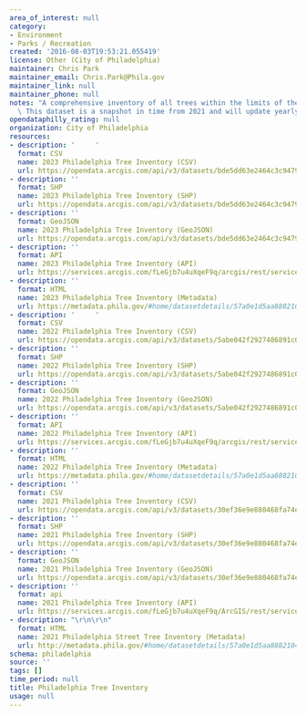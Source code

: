 ```yaml
---
area_of_interest: null
category:
- Environment
- Parks / Recreation
created: '2016-08-03T19:53:21.055419'
license: Other (City of Philadelphia)
maintainer: Chris Park
maintainer_email: Chris.Park@Phila.gov
maintainer_link: null
maintainer_phone: null
notes: "A comprehensive inventory of all trees within the limits of the City of Philadelphia.\
  \ This dataset is a snapshot in time from 2021 and will update yearly. "
opendataphilly_rating: null
organization: City of Philadelphia
resources:
- description: '     '
  format: CSV
  name: 2023 Philadelphia Tree Inventory (CSV)
  url: https://opendata.arcgis.com/api/v3/datasets/bde5dd63e2464c3c94797f83c3076374_0/downloads/data?format=csv&spatialRefId=4326&where=1%3D1
- description: ''
  format: SHP
  name: 2023 Philadelphia Tree Inventory (SHP)
  url: https://opendata.arcgis.com/api/v3/datasets/bde5dd63e2464c3c94797f83c3076374_0/downloads/data?format=shp&spatialRefId=4326&where=1%3D1
- description: ''
  format: GeoJSON
  name: 2023 Philadelphia Tree Inventory (GeoJSON)
  url: https://opendata.arcgis.com/api/v3/datasets/bde5dd63e2464c3c94797f83c3076374_0/downloads/data?format=geojson&spatialRefId=4326&where=1%3D1
- description: ''
  format: API
  name: 2023 Philadelphia Tree Inventory (API)
  url: https://services.arcgis.com/fLeGjb7u4uXqeF9q/arcgis/rest/services/ppr_tree_inventory_2023/FeatureServer/0/query?outFields=*&where=1%3D1
- description: ''
  format: HTML
  name: 2023 Philadelphia Tree Inventory (Metadata)
  url: https://metadata.phila.gov/#home/datasetdetails/57a0e1d5aa8882104134830e/representationdetails/653c0ec9e446dd00265a7e1a/
- description: '     '
  format: CSV
  name: 2022 Philadelphia Tree Inventory (CSV)
  url: https://opendata.arcgis.com/api/v3/datasets/5abe042f2927486891c049cf064338cb_0/downloads/data?format=csv&spatialRefId=4326&where=1%3D1
- description: ''
  format: SHP
  name: 2022 Philadelphia Tree Inventory (SHP)
  url: https://opendata.arcgis.com/api/v3/datasets/5abe042f2927486891c049cf064338cb_0/downloads/data?format=shp&spatialRefId=4326&where=1%3D1
- description: ''
  format: GeoJSON
  name: 2022 Philadelphia Tree Inventory (GeoJSON)
  url: https://opendata.arcgis.com/api/v3/datasets/5abe042f2927486891c049cf064338cb_0/downloads/data?format=geojson&spatialRefId=4326&where=1%3D1
- description: ''
  format: API
  name: 2022 Philadelphia Tree Inventory (API)
  url: https://services.arcgis.com/fLeGjb7u4uXqeF9q/arcgis/rest/services/PPR_Tree_Inventory_2022/FeatureServer
- description: ''
  format: HTML
  name: 2022 Philadelphia Tree Inventory (Metadata)
  url: https://metadata.phila.gov/#home/datasetdetails/57a0e1d5aa8882104134830e/representationdetails/635693df69b7d900237d1cdc/
- description: ''
  format: CSV
  name: 2021 Philadelphia Tree Inventory (CSV)
  url: https://opendata.arcgis.com/api/v3/datasets/30ef36e9e880468fa74e2d5b18da4cfb_0/downloads/data?format=csv&spatialRefId=4326
- description: ''
  format: SHP
  name: 2021 Philadelphia Tree Inventory (SHP)
  url: https://opendata.arcgis.com/api/v3/datasets/30ef36e9e880468fa74e2d5b18da4cfb_0/downloads/data?format=shp&spatialRefId=4326
- description: ''
  format: GeoJSON
  name: 2021 Philadelphia Tree Inventory (GeoJSON)
  url: https://opendata.arcgis.com/api/v3/datasets/30ef36e9e880468fa74e2d5b18da4cfb_0/downloads/data?format=geojson&spatialRefId=4326
- description: ''
  format: api
  name: 2021 Philadelphia Tree Inventory (API)
  url: https://services.arcgis.com/fLeGjb7u4uXqeF9q/ArcGIS/rest/services/PPR_Tree_Inventory_2021/FeatureServer/0/query?where=1%3D1
- description: "\r\n\r\n"
  format: HTML
  name: 2021 Philadelphia Street Tree Inventory (Metadata)
  url: http://metadata.phila.gov/#home/datasetdetails/57a0e1d5aa8882104134830e/representationdetails/57a0e1d6aa88821041348312/
schema: philadelphia
source: ''
tags: []
time_period: null
title: Philadelphia Tree Inventory
usage: null
---
```

